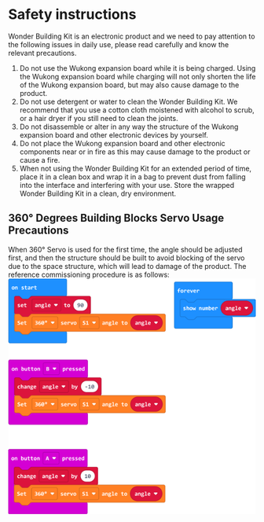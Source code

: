 #  Safety instructions
 Wonder Building Kit is an electronic product and we need to pay attention to the following issues in daily use, please read carefully and know the relevant precautions.

1. Do not use the Wukong expansion board while it is being charged. Using the Wukong expansion board while charging will not only shorten the life of the Wukong expansion board, but may also cause damage to the product.
2. Do not use detergent or water to clean the Wonder Building Kit. We recommend that you use a cotton cloth moistened with alcohol to scrub, or a hair dryer if you still need to clean the joints.
4. Do not disassemble or alter in any way the structure of the Wukong expansion board and other electronic devices by yourself.
5. Do not place the Wukong expansion board and other electronic components near or in fire as this may cause damage to the product or cause a fire.
6. When not using the Wonder Building Kit for an extended period of time, place it in a clean box and wrap it in a bag to prevent dust from falling into the interface and interfering with your use. Store the wrapped Wonder Building Kit in a clean, dry environment.
## 360° Degrees Building Blocks Servo Usage Precautions
When 360° Servo is used for the first time, the angle should be adjusted first, and then the structure should be built to avoid blocking of the servo due to the space structure, which will lead to damage of the product. The reference commissioning procedure is as follows:
 ![](./images/wonder_01.png)
